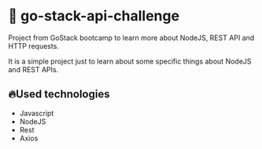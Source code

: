 # :rocket: go-stack-api-challenge
Project from GoStack bootcamp to learn more about NodeJS, REST API and HTTP requests.

It is a simple project just to learn about some specific things about NodeJS and REST APIs.

## :fire:Used technologies
- Javascript
- NodeJS
- Rest
- Axios
